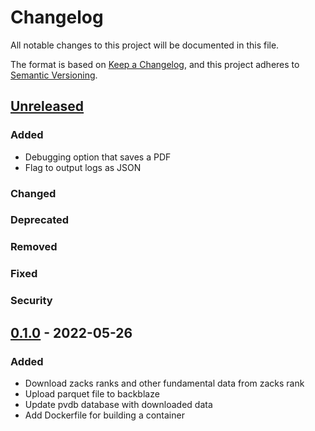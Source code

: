 # Changelog
All notable changes to this project will be documented in this file.

The format is based on [Keep a Changelog](https://keepachangelog.com/en/1.0.0/),
and this project adheres to [Semantic Versioning](https://semver.org/spec/v2.0.0.html).

## [Unreleased]
### Added
- Debugging option that saves a PDF
- Flag to output logs as JSON

### Changed

### Deprecated

### Removed

### Fixed

### Security

## [0.1.0] - 2022-05-26
### Added
- Download zacks ranks and other fundamental data from zacks rank
- Upload parquet file to backblaze
- Update pvdb database with downloaded data
- Add Dockerfile for building a container

[Unreleased]: https://github.com/penny-vault/import-tickers/compare/v0.1.0...HEAD
[0.1.0]: https://github.com/penny-vault/import-tickers/releases/tag/v0.0.1
